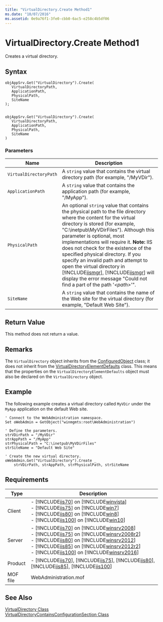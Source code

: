 ```yaml
---
title: "VirtualDirectory.Create Method1"
ms.date: "10/07/2016"
ms.assetid: 0e9a76f1-3fe0-cbb0-6ac5-e258c4b5df06
---
```

# VirtualDirectory.Create Method1
Creates a virtual directory.  
  
## Syntax  
  
```jscript#  
objAppSrv.Get("VirtualDirectory").Create(  
   VirtualDirectoryPath,  
   ApplicationPath,  
   PhysicalPath,  
   SiteName  
);  
  
```  
  
```vbs  
objAppSrv.Get("VirtualDirectory").Create(  
   VirtualDirectoryPath,  
   ApplicationPath,  
   PhysicalPath,  
   SiteName  
)  
```  
  
### Parameters  
  
|Name|Description|  
|----------|-----------------|  
|`VirtualDirectoryPath`|A `string` value that contains the virtual directory path (for example, "/MyVDir").|  
|`ApplicationPath`|A `string` value that contains the application path (for example, "/MyApp").|  
|`PhysicalPath`|An optional `string` value that contains the physical path to the file directory where the content for the virtual directory is stored (for example, "C:\inetpub\MyVDirFiles"). Although this parameter is optional, most implementations will require it. **Note:**  IIS does not check for the existence of the specified physical directory. If you specify an invalid path and attempt to open the virtual directory in [!INCLUDE[iismgr](../wmi-provider/includes/iismgr-md.md)], [!INCLUDE[iismgr](../wmi-provider/includes/iismgr-md.md)] will display the error message "Could not find a part of the path '*\<path>*'".|  
|`SiteName`|A `string` value that contains the name of the Web site for the virtual directory (for example, "Default Web Site").|  
  
## Return Value  
 This method does not return a value.  
  
## Remarks  
 The `VirtualDirectory` object inherits from the [ConfiguredObject](../wmi-provider/configuredobject-class.md) class; it does not inherit from the [VirtualDirectoryElementDefaults](../wmi-provider/virtualdirectoryelementdefaults-class.md) class. This means that the properties on the `VirtualDirectoryElementDefaults` object must also be declared on the `VirtualDirectory` object.  
  
## Example  
 The following example creates a virtual directory called `MyVDir` under the `MyApp` application on the default Web site.  
  
```  
' Connect to the WebAdministration namespace.  
Set oWebAdmin = GetObject("winmgmts:root\WebAdministration")  
  
' Define the parameters.  
strVDirPath = "/MyVDir"  
strAppPath = "/MyApp"  
strPhysicalPath = "C:\inetpub\MyVDirFiles"  
strSiteName = "Default Web Site"  
  
' Create the new virtual directory.  
oWebAdmin.Get("VirtualDirectory").Create _  
    strVDirPath, strAppPath, strPhysicalPath, strSiteName  
```  
  
## Requirements  
  
|Type|Description|  
|----------|-----------------|  
|Client|-   [!INCLUDE[iis70](../wmi-provider/includes/iis70-md.md)] on [!INCLUDE[winvista](../wmi-provider/includes/winvista-md.md)]<br />-   [!INCLUDE[iis75](../wmi-provider/includes/iis75-md.md)] on [!INCLUDE[win7](../wmi-provider/includes/win7-md.md)]<br />-   [!INCLUDE[iis80](../wmi-provider/includes/iis80-md.md)] on [!INCLUDE[win8](../wmi-provider/includes/win8-md.md)]<br />-   [!INCLUDE[iis100](../wmi-provider/includes/iis100-md.md)] on [!INCLUDE[win10](../wmi-provider/includes/win10-md.md)]|  
|Server|-   [!INCLUDE[iis70](../wmi-provider/includes/iis70-md.md)] on [!INCLUDE[winsrv2008](../wmi-provider/includes/winsrv2008-md.md)]<br />-   [!INCLUDE[iis75](../wmi-provider/includes/iis75-md.md)] on [!INCLUDE[winsrv2008r2](../wmi-provider/includes/winsrv2008r2-md.md)]<br />-   [!INCLUDE[iis80](../wmi-provider/includes/iis80-md.md)] on [!INCLUDE[winsrv2012](../wmi-provider/includes/winsrv2012-md.md)]<br />-   [!INCLUDE[iis85](../wmi-provider/includes/iis85-md.md)] on [!INCLUDE[winsrv2012r2](../wmi-provider/includes/winsrv2012r2-md.md)]<br />-   [!INCLUDE[iis100](../wmi-provider/includes/iis100-md.md)] on [!INCLUDE[winsrv2016](../wmi-provider/includes/winsrv2016-md.md)]|  
|Product|-   [!INCLUDE[iis70](../wmi-provider/includes/iis70-md.md)], [!INCLUDE[iis75](../wmi-provider/includes/iis75-md.md)], [!INCLUDE[iis80](../wmi-provider/includes/iis80-md.md)], [!INCLUDE[iis85](../wmi-provider/includes/iis85-md.md)], [!INCLUDE[iis100](../wmi-provider/includes/iis100-md.md)]|  
|MOF file|WebAdministration.mof|  
  
## See Also  
 [VirtualDirectory Class](../wmi-provider/virtualdirectory-class.md)   
 [VirtualDirectoryContainsConfigurationSection Class](../wmi-provider/virtualdirectorycontainsconfigurationsection-class.md)